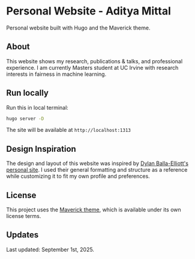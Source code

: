 # Personal Website - Aditya Mittal

Personal website built with Hugo and the Maverick theme.

## About

This website shows my research, publications & talks, and professional experience. I am currently Masters student at UC Irvine with research interests in fairness in machine learning.

## Run locally

Run this in local terminal: 

```bash
hugo server -D
```
The site will be available at `http://localhost:1313`

## Design Inspiration

The design and layout of this website was inspired by [Dylan Balla-Elliott's personal site](https://github.com/dballaelliott/site). I used their general formatting and structure as a reference while customizing it to fit my own profile and preferences.

## License

This project uses the [Maverick theme](https://github.com/canhtran/maverick), which is available under its own license terms.

## Updates

Last updated: September 1st, 2025.
